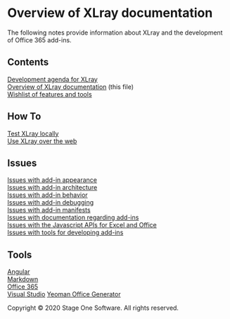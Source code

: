 # Overview of XLray documentation

The following notes provide information about XLray and the development of Office 365 add-ins.

## Contents

[Development agenda for XLray](Agenda.md)  
[Overview of XLray documentation](Overview.md) (this file)  
[Wishlist of features and tools](Wishlist.md)

## How To

[Test XLray locally](../HowTo/Test.md)  
[Use XLray over the web](../HowTo/Use.md)

## Issues

[Issues with add-in appearance](../Issues/Appearance.md)  
[Issues with add-in architecture](../Issues/Architecture.md)  
[Issues with add-in behavior](../Issues/Behavior.md)  
[Issues with add-in debugging](../Issues/Debugging.md)  
[Issues with add-in manifests](../Issues/Manifest.md)  
[Issues with documentation regarding add-ins](../Issues/Documentation.md)  
[Issues with the Javascript APIs for Excel and Office](../Issues/API.md)  
[Issues with tools for developing add-ins](../Issues/Tools.md)

## Tools

[Angular](../Tools/Angular.md)  
[Markdown](../Tools/Markdown.md)  
[Office 365](...Tools/Office365.md)  
[Visual Studio](../Tools/VisualStudio.md)
[Yeoman Office Generator](../Tools/Yeoman.md)

Copyright &copy; 2020 Stage One Software.  All rights reserved.
